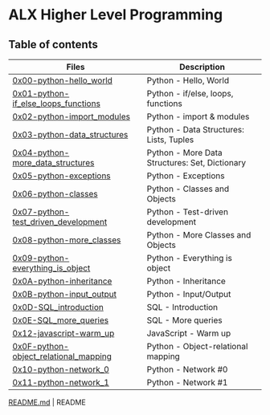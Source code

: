 # ALX Higher Level Programming

## Table of contents
Files | Description
----- | -----------
[0x00-python-hello_world](0x00-python-hello_world) | Python - Hello, World
[0x01-python-if_else_loops_functions](0x01-python-if_else_loops_functions) | Python - if/else, loops, functions
[0x02-python-import_modules](0x02-python-import_modules) | Python - import & modules
[0x03-python-data_structures](0x03-python-data_structures) | Python - Data Structures: Lists, Tuples
[0x04-python-more_data_structures](0x04-python-more_data_structures) | Python - More Data Structures: Set, Dictionary 
[0x05-python-exceptions](0x05-python-exceptions) | Python - Exceptions
[0x06-python-classes](0x06-python-classes) | Python - Classes and Objects
[0x07-python-test_driven_development](0x07-python-test_driven_development) | Python - Test-driven development
[0x08-python-more_classes](0x08-python-more_classes) | Python - More Classes and Objects
[0x09-python-everything_is_object](0x09-python-everything_is_object) | Python - Everything is object
[0x0A-python-inheritance](0x0A-python-inheritance) | Python - Inheritance
[0x0B-python-input_output](0x0B-python-input_output) | Python - Input/Output
[0x0D-SQL_introduction](0x0D-SQL_introduction) | SQL - Introduction
[0x0E-SQL_more_queries](0x0E-SQL_more_queries) | SQL - More queries
[0x12-javascript-warm_up](0x12-javascript-warm_up) | JavaScript - Warm up
[0x0F-python-object_relational_mapping](0x0F-python-object_relational_mapping)| Python - Object-relational mapping
[0x10-python-network_0](0x10-python-network_0) | Python - Network #0
[0x11-python-network_1](0x11-python-network_1) | Python - Network #1

[README.md](README.md) | README
